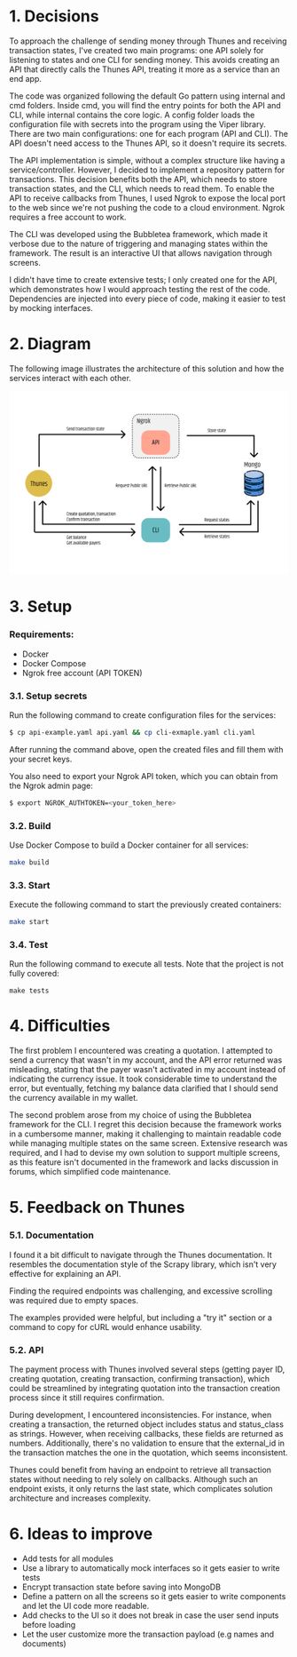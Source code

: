 # 1. Decisions

To approach the challenge of sending money through Thunes and receiving transaction states, I've created two main programs: one API solely for listening to states and one CLI for sending money. This avoids creating an API that directly calls the Thunes API, treating it more as a service than an end app.

The code was organized following the default Go pattern using internal and cmd folders. Inside cmd, you will find the entry points for both the API and CLI, while internal contains the core logic. A config folder loads the configuration file with secrets into the program using the Viper library. There are two main configurations: one for each program (API and CLI). The API doesn't need access to the Thunes API, so it doesn't require its secrets.

The API implementation is simple, without a complex structure like having a service/controller. However, I decided to implement a repository pattern for transactions. This decision benefits both the API, which needs to store transaction states, and the CLI, which needs to read them. To enable the API to receive callbacks from Thunes, I used Ngrok to expose the local port to the web since we're not pushing the code to a cloud environment. Ngrok requires a free account to work.

The CLI was developed using the Bubbletea framework, which made it verbose due to the nature of triggering and managing states within the framework. The result is an interactive UI that allows navigation through screens.

I didn't have time to create extensive tests; I only created one for the API, which demonstrates how I would approach testing the rest of the code. Dependencies are injected into every piece of code, making it easier to test by mocking interfaces.

# 2. Diagram

The following image illustrates the architecture of this solution and how the services interact with each other.

![Diagram](docs/diagram.png)

# 3. Setup

### Requirements:
- Docker
- Docker Compose
- Ngrok free account (API TOKEN)

### 3.1. Setup secrets

Run the following command to create configuration files for the services:

```bash
$ cp api-example.yaml api.yaml && cp cli-exmaple.yaml cli.yaml
```
After running the command above, open the created files and fill them with your secret keys.

You also need to export your Ngrok API token, which you can obtain from the Ngrok admin page:
```bash
$ export NGROK_AUTHTOKEN=<your_token_here>
```

### 3.2. Build

Use Docker Compose to build a Docker container for all services:

```bash
make build
```
### 3.3. Start
Execute the following command to start the previously created containers:
```bash
make start
```

### 3.4. Test
Run the following command to execute all tests. Note that the project is not fully covered:
```
make tests
```


# 4. Difficulties

The first problem I encountered was creating a quotation. I attempted to send a currency that wasn't in my account, and the API error returned was misleading, stating that the payer wasn't activated in my account instead of indicating the currency issue. It took considerable time to understand the error, but eventually, fetching my balance data clarified that I should send the currency available in my wallet.

The second problem arose from my choice of using the Bubbletea framework for the CLI. I regret this decision because the framework works in a cumbersome manner, making it challenging to maintain readable code while managing multiple states on the same screen. Extensive research was required, and I had to devise my own solution to support multiple screens, as this feature isn't documented in the framework and lacks discussion in forums, which simplified code maintenance.


# 5. Feedback on Thunes

### 5.1. Documentation

I found it a bit difficult to navigate through the Thunes documentation. It resembles the documentation style of the Scrapy library, which isn't very effective for explaining an API.

Finding the required endpoints was challenging, and excessive scrolling was required due to empty spaces.

The examples provided were helpful, but including a "try it" section or a command to copy for cURL would enhance usability.

### 5.2. API

The payment process with Thunes involved several steps (getting payer ID, creating quotation, creating transaction, confirming transaction), which could be streamlined by integrating quotation into the transaction creation process since it still requires confirmation.

During development, I encountered inconsistencies. For instance, when creating a transaction, the returned object includes status and status_class as strings. However, when receiving callbacks, these fields are returned as numbers. Additionally, there's no validation to ensure that the external_id in the transaction matches the one in the quotation, which seems inconsistent.

Thunes could benefit from having an endpoint to retrieve all transaction states without needing to rely solely on callbacks. Although such an endpoint exists, it only returns the last state, which complicates solution architecture and increases complexity.

# 6. Ideas to improve

- Add tests for all modules
- Use a library to automatically mock interfaces so it gets easier to write tests
- Encrypt transaction state before saving into MongoDB
- Define a pattern on all the screens so it gets easier to write components and let the UI code more readable.
- Add checks to the UI so it does not break in case the user send inputs before loading
- Let the user customize more the transaction payload (e.g names and documents)
